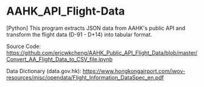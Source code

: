 # AAHK_API_Flight-Data
[Python] This program extracts JSON data from AAHK's public API and transform the flight data (D-91 - D+14) into tabular format. 

Source Code: https://github.com/ericwkcheng/AAHK_Public_API_Flight_Data/blob/master/Convert_AA_Flight_Data_to_CSV_file.ipynb

Data Dictionary (data.gov.hk): https://www.hongkongairport.com/iwov-resources/misc/opendata/Flight_Information_DataSpec_en.pdf
